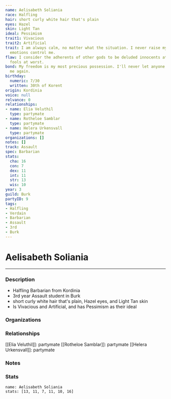 ```yaml
---
name: Aelisabeth Soliania
race: Halfling
hair: short curly white hair that's plain
eyes: Hazel
skin: Light Tan
ideal: Pessimism
trait1: Vivacious
trait2: Artificial
trait: I am always calm, no matter what the situation. I never raise my voice or let
  emotions control me.
flaw: I consider the adherents of other gods to be deluded innocents at best, or ignorant
  fools at worst.
bond: My freedom is my most precious possession. I'll never let anyone take it from
  me again.
birthday:
  numeric: 7/30
  written: 30th of Korent
origin: Kordinia
voice: null
relvance: 0
relationships:
- name: Elia Veluthil
  type: partymate
- name: Rotheloe Samblar
  type: partymate
- name: Helera Urkensvall
  type: partymate
organizations: []
notes: []
track: Assault
spec: Barbarian
stats:
  cha: 16
  con: 7
  dex: 11
  int: 11
  str: 13
  wis: 10
year: 3
guild: Burk
partyID: 9
tags:
- Halfling
- Verdain
- Barbarian
- Assault
- 3rd
- Burk
---
```

# Aelisabeth Soliania
---
### Description
- Halfling Barbarian from Kordinia
- 3rd year Assault student in Burk
- short curly white hair that's plain, Hazel eyes, and Light Tan skin
- Is Vivacious and Artificial, and has Pessimism as their ideal

### Organizations

### Relationships
[[Elia Veluthil]]: partymate
[[Rotheloe Samblar]]: partymate
[[Helera Urkensvall]]: partymate

### Notes

### Stats
```statblock
name: Aelisabeth Soliania
stats: [13, 11, 7, 11, 10, 16]
```